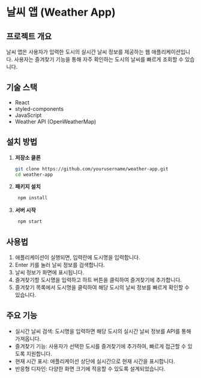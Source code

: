 # 날씨 앱 (Weather App)

## 프로젝트 개요
날씨 앱은 사용자가 입력한 도시의 실시간 날씨 정보를 제공하는 웹 애플리케이션입니다. 사용자는 즐겨찾기 기능을 통해 자주 확인하는 도시의 날씨를 빠르게 조회할 수 있습니다.

## 기술 스택
- React
- styled-components
- JavaScript
- Weather API (OpenWeatherMap)

## 설치 방법

1. **저장소 클론**
   ```bash
   git clone https://github.com/yourusername/weather-app.git
   cd weather-app

2. **패키지 설치**
   ```bash
    npm install

3. **서버 시작**
   ```bash
    npm start

## 사용법
1. 애플리케이션이 실행되면, 입력란에 도시명을 입력합니다.
2. Enter 키를 눌러 날씨 정보를 검색합니다.
3. 날씨 정보가 화면에 표시됩니다.
4. 즐겨찾기할 도시명을 입력하고 하트 버튼을 클릭하여 즐겨찾기에 추가합니다.
5. 즐겨찾기 목록에서 도시명을 클릭하여 해당 도시의 날씨 정보를 빠르게 확인할 수 있습니다.

## 주요 기능
- 실시간 날씨 검색: 도시명을 입력하면 해당 도시의 실시간 날씨 정보를 API를 통해 가져옵니다.
- 즐겨찾기 기능: 사용자가 선택한 도시를 즐겨찾기에 추가하여, 빠르게 접근할 수 있도록 지원합니다.
- 현재 시간 표시: 애플리케이션 상단에 실시간으로 현재 시간을 표시합니다.
- 반응형 디자인: 다양한 화면 크기에 적응할 수 있도록 설계되었습니다.
